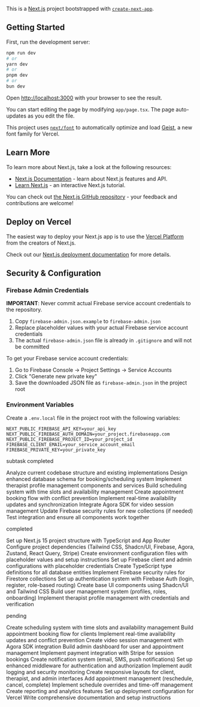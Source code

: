 This is a [Next.js](https://nextjs.org) project bootstrapped with [`create-next-app`](https://nextjs.org/docs/app/api-reference/cli/create-next-app).

## Getting Started

First, run the development server:

```bash
npm run dev
# or
yarn dev
# or
pnpm dev
# or
bun dev
```

Open [http://localhost:3000](http://localhost:3000) with your browser to see the result.

You can start editing the page by modifying `app/page.tsx`. The page auto-updates as you edit the file.

This project uses [`next/font`](https://nextjs.org/docs/app/building-your-application/optimizing/fonts) to automatically optimize and load [Geist](https://vercel.com/font), a new font family for Vercel.

## Learn More

To learn more about Next.js, take a look at the following resources:

- [Next.js Documentation](https://nextjs.org/docs) - learn about Next.js features and API.
- [Learn Next.js](https://nextjs.org/learn) - an interactive Next.js tutorial.

You can check out [the Next.js GitHub repository](https://github.com/vercel/next.js) - your feedback and contributions are welcome!

## Deploy on Vercel

The easiest way to deploy your Next.js app is to use the [Vercel Platform](https://vercel.com/new?utm_medium=default-template&filter=next.js&utm_source=create-next-app&utm_campaign=create-next-app-readme) from the creators of Next.js.

Check out our [Next.js deployment documentation](https://nextjs.org/docs/app/building-your-application/deploying) for more details.

## Security & Configuration

### Firebase Admin Credentials

**IMPORTANT**: Never commit actual Firebase service account credentials to the repository.

1. Copy `firebase-admin.json.example` to `firebase-admin.json`
2. Replace placeholder values with your actual Firebase service account credentials
3. The actual `firebase-admin.json` file is already in `.gitignore` and will not be committed

To get your Firebase service account credentials:

1. Go to Firebase Console → Project Settings → Service Accounts
2. Click "Generate new private key"
3. Save the downloaded JSON file as `firebase-admin.json` in the project root

### Environment Variables

Create a `.env.local` file in the project root with the following variables:

```
NEXT_PUBLIC_FIREBASE_API_KEY=your_api_key
NEXT_PUBLIC_FIREBASE_AUTH_DOMAIN=your_project.firebaseapp.com
NEXT_PUBLIC_FIREBASE_PROJECT_ID=your_project_id
FIREBASE_CLIENT_EMAIL=your_service_account_email
FIREBASE_PRIVATE_KEY=your_private_key
```

subtask completed

Analyze current codebase structure and existing implementations
Design enhanced database schema for booking/scheduling system
Implement therapist profile management components and services
Build scheduling system with time slots and availability management
Create appointment booking flow with conflict prevention
Implement real-time availability updates and synchronization
Integrate Agora SDK for video session management
Update Firebase security rules for new collections (if needed)
Test integration and ensure all components work together

completed

Set up Next.js 15 project structure with TypeScript and App Router
Configure project dependencies (Tailwind CSS, Shadcn/UI, Firebase, Agora, Zustand, React Query, Stripe)
Create environment configuration files with placeholder values and setup instructions
Set up Firebase client and admin configurations with placeholder credentials
Create TypeScript type definitions for all database entities
Implement Firebase security rules for Firestore collections
Set up authentication system with Firebase Auth (login, register, role-based routing)
Create base UI components using Shadcn/UI and Tailwind CSS
Build user management system (profiles, roles, onboarding)
Implement therapist profile management with credentials and verification

pending

Create scheduling system with time slots and availability management
Build appointment booking flow for clients
Implement real-time availability updates and conflict prevention
Create video session management with Agora SDK integration
Build admin dashboard for user and appointment management
Implement payment integration with Stripe for session bookings
Create notification system (email, SMS, push notifications)
Set up enhanced middleware for authentication and authorization
Implement audit logging and security monitoring
Create responsive layouts for client, therapist, and admin interfaces
Add appointment management (reschedule, cancel, complete)
Implement schedule overrides and time-off management
Create reporting and analytics features
Set up deployment configuration for Vercel
Write comprehensive documentation and setup instructions
